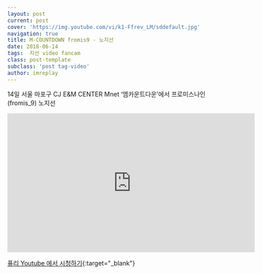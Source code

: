 ```yaml
---
layout: post
current: post
cover: 'https://img.youtube.com/vi/k1-Ffrev_LM/sddefault.jpg'
navigation: true
title: M-COUNTDOWN fromis9 - 노지선
date: 2018-06-14
tags:  지선 video fancam
class: post-template
subclass: 'post tag-video'
author: imreplay
---
```


14일 서울 마포구 CJ E&M CENTER  Mnet ‘엠카운트다운’에서 프로미스나인(fromis_9) 노지선

<iframe width="560" height="315" src="https://www.youtube.com/embed/k1-Ffrev_LM?rel=0" frameborder="0" allow="autoplay; encrypted-media" allowfullscreen></iframe>


[퓨리 Youtube 에서 시청하기](https://www.youtube.com/watch?v=k1-Ffrev_LM){:target="_blank"}
